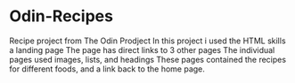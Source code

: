 # Odin-Recipes
Recipe project from The Odin Prodject
In this project i used the HTML skills a landing page
The page has direct links to 3 other pages
The individual pages used images, lists, and headings
These pages contained the recipes for different foods, and a link back to the home page.